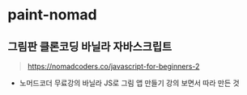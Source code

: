 # paint-nomad
## 그림판 클론코딩 바닐라 자바스크립트

> https://nomadcoders.co/javascript-for-beginners-2

- 노머드코더 무료강의 바닐라 JS로 그림 앱 만들기 강의 보면서 따라 만든 것
